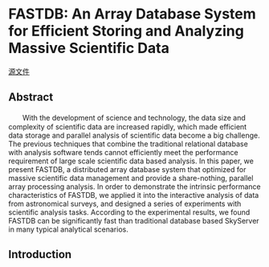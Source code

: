 
# FASTDB: An Array Database System for Efficient Storing and Analyzing Massive Scientific Data
[源文件](http://pan.baidu.com/s/1b7BNMA)  

## Abstract
　　With the development of science and technology, the data size and
complexity of scientific data are increased rapidly, which made efficient data
storage and parallel analysis of scientific data become a big challenge. The
previous techniques that combine the traditional relational database with analysis
software tends cannot efficiently meet the performance requirement of large
scale scientific data based analysis. In this paper, we present FASTDB, a distributed
array database system that optimized for massive scientific data management
and provide a share-nothing, parallel array processing analysis. In order
to demonstrate the intrinsic performance characteristics of FASTDB, we applied
it into the interactive analysis of data from astronomical surveys, and designed a
series of experiments with scientific analysis tasks. According to the experimental
results, we found FASTDB can be significantly fast than traditional
database based SkyServer in many typical analytical scenarios.

## Introduction


